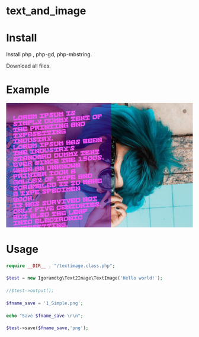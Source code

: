 # text_and_image

# Install

Install php , php-gd, php-mbstring.

Download all files.

# Example

![alt text](examples/2_Advanced_1.jpg "Example image")

# Usage

```PHP
require __DIR__ . "/textimage.class.php";

$test = new Igoramdtg\Text2Image\TextImage('Hello world!');

//$test->output();

$fname_save = '1_Simple.png';

echo "Save $fname_save \r\n";

$test->save($fname_save,'png');
```

